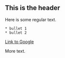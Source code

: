 ## This is the header

Here is some regular text.

	* bullet 1
	* bullet 2

[Link to Google](http://www.google.com.br)

More text.